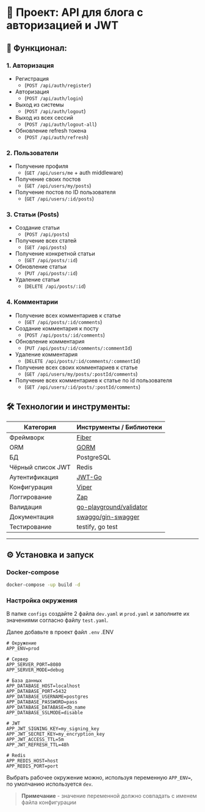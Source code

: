 # 🚀 Проект: **API для блога с авторизацией и JWT**
## 📌 Функционал:

### 1. **Авторизация**
- Регистрация 
  - (`POST /api/auth/register`)
- Авторизация 
  - (`POST /api/auth/login`)
- Выход из системы 
  - (`POST /api/auth/logout`)
- Выход из всех сессий 
  - (`POST /api/auth/logout-all`)
- Обновление refresh токена 
  - (`POST /api/auth/refresh`)

### 2. **Пользователи**
- Получение профиля 
  - (`GET /api/users/me` + auth middleware)
- Получение своих постов 
  - (`GET /api/users/my/posts`)
- Получение постов по ID пользователя 
  - (`GET /api/users/:id/posts`)

### 3. **Статьи (Posts)**
- Создание статьи 
  - (`POST /api/posts`)
- Получение всех статей 
  - (`GET /api/posts`)
- Получение конкретной статьи 
  - (`GET /api/posts/:id`)
- Обновление статьи 
  - (`PUT /api/posts/:id`)
- Удаление статьи 
  - (`DELETE /api/posts/:id`)

### 4. **Комментарии**
- Получение всех комментариев к статье
  - (`GET /api/posts/:id/comments`)
- Создание комментария к посту 
  - (`POST /api/posts/:id/comments`)
- Обновление комментария 
  - (`PUT /api/posts/:id/comments/:commentId`)
- Удаление комментария 
  - (`DELETE /api/posts/:id/comments/:commentId`)
- Получение всех своих комментариев к статье 
  - (`GET /api/users/my/posts/:postId/comments`)
- Получение всех комментариев к статье по id пользователя 
  - (`GET /api/users/:id/posts/:postId/comments`)

## 🛠 Технологии и инструменты:

| Категория         | Инструменты / Библиотеки                        |
|------------------|-------------------------------------------------|
| Фреймворк        | [Fiber](https://github.com/gofiber/fiber) |
| ORM              | [GORM](https://gorm.io/)                        |
| БД               | PostgreSQL         |
| Чёрный список JWT | Redis|
| Аутентификация   | [JWT-Go](https://github.com/dgrijalva/jwt-go)   |
| Конфигурация     | [Viper](https://github.com/spf13/viper)        |
| Логгирование     | [Zap](https://github.com/uber-go/zap)          |
| Валидация        | [go-playground/validator](https://github.com/go-playground/validator) |
| Документация     | [swaggo/gin-swagger](https://github.com/swaggo/swag) |
| Тестирование     | testify, go test                                |

---

## ⚙️ Установка и запуск
### Docker-compose
```cmd
docker-compose -up build -d
```

### Настройка окружения
В папке `configs` создайте 2 файла `dev.yaml` и `prod.yaml` и заполните их значениями согласно файлу `test.yaml`.

Далее добавьте в проект файл `.env`
.ENV
```.env
# Окружение
APP_ENV=prod

# Сервер
APP_SERVER_PORT=8080
APP_SERVER_MODE=debug

# База данных
APP_DATABASE_HOST=localhost
APP_DATABASE_PORT=5432
APP_DATABASE_USERNAME=postgres
APP_DATABASE_PASSWORD=pass
APP_DATABASE_DATABASE=db_name
APP_DATABASE_SSLMODE=disable

# JWT
APP_JWT_SIGNING_KEY=my_signing_key
APP_JWT_SECRET_KEY=my_encryption_key
APP_JWT_ACCESS_TTL=5m
APP_JWT_REFRESH_TTL=48h

# Redis 
APP_REDIS_HOST=host
APP_REDIS_PORT=port
```

Выбрать рабочее окружение можно, используя переменную `APP_ENV=`, по умолчанию используется `dev`.
>**Примечание** - значение переменной должно совпадать с именем файла конфигурации 